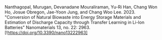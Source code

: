 Nanthagopal, Murugan, Devanadane Mouraliraman, Yu-Ri Han, Chang Won Ho, Josue Obregon, Jae-Yoon Jung, and Chang Woo Lee. 2023. "Conversion of Natural Biowaste into Energy Storage Materials and Estimation of Discharge Capacity through Transfer Learning in Li-Ion Batteries" Nanomaterials 13, no. 22: 2963. 
[!https://doi.org/10.3390/nano13222963]